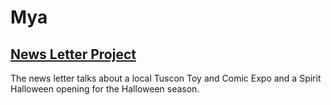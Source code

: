 <h1>Mya</h1>

<p>
  <h2><a href="code_projects/news_letter_website.html" target="_self">News Letter Project</a></h2>
</p>
<p>The news letter talks about a local Tuscon Toy and Comic Expo and a Spirit Halloween opening for the Halloween season.</p>
